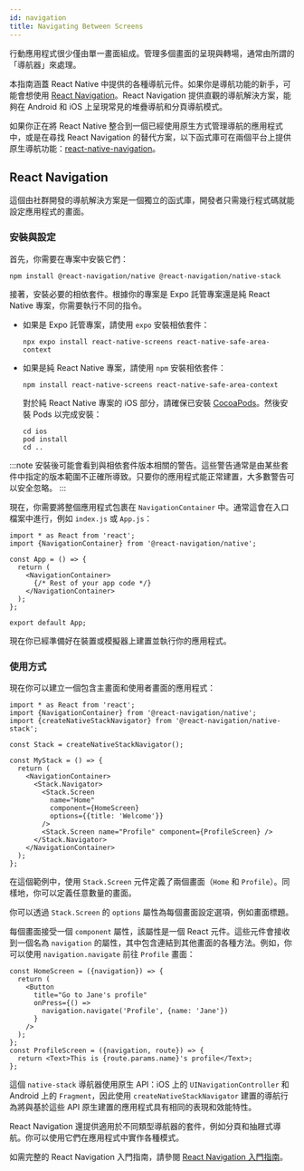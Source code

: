 ```yaml
---
id: navigation
title: Navigating Between Screens
---
```


行動應用程式很少僅由單一畫面組成。管理多個畫面的呈現與轉場，通常由所謂的「導航器」來處理。

本指南涵蓋 React Native 中提供的各種導航元件。如果你是導航功能的新手，可能會想使用 [React Navigation](navigation.md#react-navigation)。React Navigation 提供直觀的導航解決方案，能夠在 Android 和 iOS 上呈現常見的堆疊導航和分頁導航模式。

如果你正在將 React Native 整合到一個已經使用原生方式管理導航的應用程式中，或是在尋找 React Navigation 的替代方案，以下函式庫可在兩個平台上提供原生導航功能：[react-native-navigation](https://github.com/wix/react-native-navigation)。

## React Navigation

這個由社群開發的導航解決方案是一個獨立的函式庫，開發者只需幾行程式碼就能設定應用程式的畫面。

### 安裝與設定

首先，你需要在專案中安裝它們：

```shell
npm install @react-navigation/native @react-navigation/native-stack
```

接著，安裝必要的相依套件。根據你的專案是 Expo 託管專案還是純 React Native 專案，你需要執行不同的指令。

- 如果是 Expo 託管專案，請使用 `expo` 安裝相依套件：

  ```shell
  npx expo install react-native-screens react-native-safe-area-context
  ```

- 如果是純 React Native 專案，請使用 `npm` 安裝相依套件：

  ```shell
  npm install react-native-screens react-native-safe-area-context
  ```

  對於純 React Native 專案的 iOS 部分，請確保已安裝 [CocoaPods](https://cocoapods.org/)。然後安裝 Pods 以完成安裝：

  ```shell
  cd ios
  pod install
  cd ..
  ```

:::note
安裝後可能會看到與相依套件版本相關的警告。這些警告通常是由某些套件中指定的版本範圍不正確所導致。只要你的應用程式能正常建置，大多數警告可以安全忽略。
:::

現在，你需要將整個應用程式包裹在 `NavigationContainer` 中。通常這會在入口檔案中進行，例如 `index.js` 或 `App.js`：

```tsx
import * as React from 'react';
import {NavigationContainer} from '@react-navigation/native';

const App = () => {
  return (
    <NavigationContainer>
      {/* Rest of your app code */}
    </NavigationContainer>
  );
};

export default App;
```

現在你已經準備好在裝置或模擬器上建置並執行你的應用程式。

### 使用方式

現在你可以建立一個包含主畫面和使用者畫面的應用程式：

```tsx
import * as React from 'react';
import {NavigationContainer} from '@react-navigation/native';
import {createNativeStackNavigator} from '@react-navigation/native-stack';

const Stack = createNativeStackNavigator();

const MyStack = () => {
  return (
    <NavigationContainer>
      <Stack.Navigator>
        <Stack.Screen
          name="Home"
          component={HomeScreen}
          options={{title: 'Welcome'}}
        />
        <Stack.Screen name="Profile" component={ProfileScreen} />
      </Stack.Navigator>
    </NavigationContainer>
  );
};
```

在這個範例中，使用 `Stack.Screen` 元件定義了兩個畫面（`Home` 和 `Profile`）。同樣地，你可以定義任意數量的畫面。

你可以透過 `Stack.Screen` 的 `options` 屬性為每個畫面設定選項，例如畫面標題。

每個畫面接受一個 `component` 屬性，該屬性是一個 React 元件。這些元件會接收到一個名為 `navigation` 的屬性，其中包含連結到其他畫面的各種方法。例如，你可以使用 `navigation.navigate` 前往 `Profile` 畫面：

```tsx
const HomeScreen = ({navigation}) => {
  return (
    <Button
      title="Go to Jane's profile"
      onPress={() =>
        navigation.navigate('Profile', {name: 'Jane'})
      }
    />
  );
};
const ProfileScreen = ({navigation, route}) => {
  return <Text>This is {route.params.name}'s profile</Text>;
};
```

這個 `native-stack` 導航器使用原生 API：iOS 上的 `UINavigationController` 和 Android 上的 `Fragment`，因此使用 `createNativeStackNavigator` 建置的導航行為將與基於這些 API 原生建置的應用程式具有相同的表現和效能特性。

React Navigation 還提供適用於不同類型導航器的套件，例如分頁和抽屜式導航。你可以使用它們在應用程式中實作各種模式。

如需完整的 React Navigation 入門指南，請參閱 [React Navigation 入門指南](https://reactnavigation.org/docs/getting-started)。